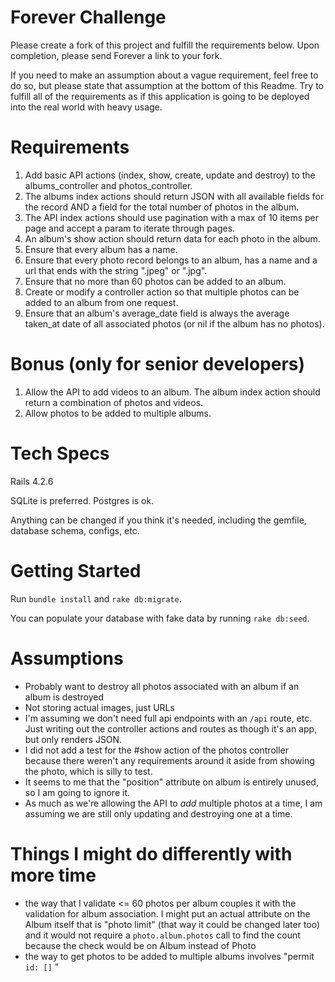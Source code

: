 # Forever Challenge
Please create a fork of this project and fulfill the requirements below.  Upon completion, please send Forever a link to your fork.

If you need to make an assumption about a vague requirement, feel free to do so, but please state that assumption at the bottom of this Readme.  Try to fulfill all of the requirements as if this application is going to be deployed into the real world with heavy usage.


# Requirements
1. Add basic API actions (index, show, create, update and destroy) to the albums_controller and photos_controller.
2. The albums index actions should return JSON with all available fields for the record AND a field for the total number of photos in the album.
3. The API index actions should use pagination with a max of 10 items per page and accept a param to iterate through pages.
4. An album's show action should return data for each photo in the album.
5. Ensure that every album has a name.
6. Ensure that every photo record belongs to an album, has a name and a url that ends with the string ".jpeg" or ".jpg".
7. Ensure that no more than 60 photos can be added to an album.
8. Create or modify a controller action so that multiple photos can be added to an album from one request.
9. Ensure that an album's average_date field is always the average taken_at date of all associated photos (or nil if the album has no photos).


# Bonus (only for senior developers)
1. Allow the API to add videos to an album.  The album index action should return a combination of photos and videos.
2. Allow photos to be added to multiple albums.


# Tech Specs
Rails 4.2.6

SQLite is preferred. Postgres is ok.

Anything can be changed if you think it's needed, including the gemfile, database schema, configs, etc.


# Getting Started
Run `bundle install` and `rake db:migrate`.

You can populate your database with fake data by running `rake db:seed`.

# Assumptions
 * Probably want to destroy all photos associated with an album if an album is destroyed
 * Not storing actual images, just URLs
 * I'm assuming we don't need full api endpoints with an `/api` route, etc. Just writing out the controller actions and routes as though it's an app, but only renders JSON.
 * I did not add a test for the #show action of the photos controller because there weren't any requirements around it aside from showing the photo, which is silly to test.
 * It seems to me that the "position" attribute on album is entirely unused, so I am going to ignore it.
 * As much as we're allowing the API to _add_ multiple photos at a time, I am assuming we are still only updating and destroying one at a time.

# Things I might do differently with more time
* the way that I validate <= 60 photos per album couples it with the validation for album association. I might put an actual attribute on the Album itself that is "photo limit" (that way it could be changed later too) and it would not require a `photo.album.photos` call to find the count because the check would be on Album instead of Photo
* the way to get photos to be added to multiple albums involves "permit `id: []` "
